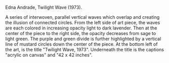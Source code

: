 Edna Andrade, Twilight Wave (1973). 

A series of interwoven, parallel vertical waves which overlap and creating the illusion of connected circles.
 From the left side of art piece, the waves are each colored in increasing opacity  light to dark lavender. 
 Then at the center of the piece to the right side, the opacity decreases from sage to light green. 
 The purple and green divide is further highlighted by a vertical line of mustard circles down the center of the piece. 
 At the bottom left of the art, is the title "Twilight Wave, 1973". 
 Underneath the title is the captions "acrylic on canvas" and "42 x 42 inches".
